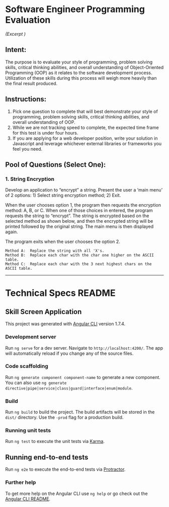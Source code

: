 # Software Engineer Programming Evaluation 
*(Excerpt )*
## Intent:

The purpose is to evaluate your style of programming, problem solving skills, critical thinking abilities, and overall understanding of Object-Oriented Programming (OOP) as it relates to the software development process.  Utilization of these skills during this process will weigh more heavily than the final result produced.
## Instructions:
1. Pick one question to complete that will best demonstrate your style of programming, problem solving skills, critical thinking abilities, and overall understanding of OOP. 
2. While we are not tracking speed to complete, the expected time frame for this test is under four hours.
3. If you are applying for a web developer position, write your solution in Javascript and leverage whichever external libraries or frameworks you feel you need. 
## Pool of Questions (Select One):

### 1.	String Encryption

Develop an application to “encrypt” a string.  Present the user a ‘main menu’ of 2 options:  1) Select string encryption method; 2) Exit. 

When the user chooses option 1, the program then requests the encryption method:  A, B, or C. When one of those choices in entered, the program requests the string to “encrypt”. The string is encrypted based on the selected method as shown below, and then the encrypted string will be printed followed by the original string. The main menu is then displayed again. 

The program exits when the user chooses the option 2.

	Method A:  Replace the string with all 'X's.
	Method B:  Replace each char with the char one higher on the ASCII table.
	Method C:  Replace each char with the 3 next highest chars on the ASCII table.

------------


# Technical Specs README
## Skill Screen Application

This project was generated with [Angular CLI](https://github.com/angular/angular-cli) version 1.7.4.

### Development server

Run `ng serve` for a dev server. Navigate to `http://localhost:4200/`. The app will automatically reload if you change any of the source files.

### Code scaffolding

Run `ng generate component component-name` to generate a new component. You can also use `ng generate directive|pipe|service|class|guard|interface|enum|module`.

### Build

Run `ng build` to build the project. The build artifacts will be stored in the `dist/` directory. Use the `-prod` flag for a production build.

### Running unit tests

Run `ng test` to execute the unit tests via [Karma](https://karma-runner.github.io).

## Running end-to-end tests

Run `ng e2e` to execute the end-to-end tests via [Protractor](http://www.protractortest.org/).

### Further help

To get more help on the Angular CLI use `ng help` or go check out the [Angular CLI README](https://github.com/angular/angular-cli/blob/master/README.md).


